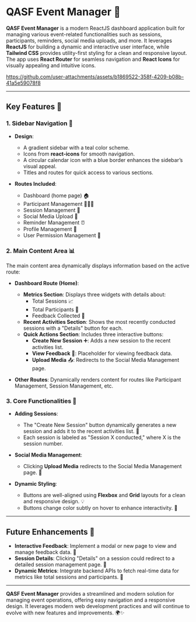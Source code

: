 # QASF Event Manager 🎉

**QASF Event Manager** is a modern ReactJS dashboard application built for managing various event-related functionalities such as sessions, participants, reminders, social media uploads, and more. It leverages **ReactJS** for building a dynamic and interactive user interface, while **Tailwind CSS** provides utility-first styling for a clean and responsive layout. The app uses **React Router** for seamless navigation and **React Icons** for visually appealing and intuitive icons. 





https://github.com/user-attachments/assets/b1869522-358f-4209-b08b-41a5e59078f8



---

## **Key Features** 🌟

### 1. **Sidebar Navigation** 🧭
- **Design**: 
  - A gradient sidebar with a teal color scheme.
  - Icons from **react-icons** for smooth navigation.
  - A circular calendar icon with a blue border enhances the sidebar’s visual appeal.
  - Titles and routes for quick access to various sections.

- **Routes Included**:
  - Dashboard (home page) 🏠
  - Participant Management 🧑‍🤝‍🧑
  - Session Management 📅
  - Social Media Upload 📸
  - Reminder Management ⏰
  - Profile Management 👤
  - User Permission Management 🔐

### 2. **Main Content Area** 📊
The main content area dynamically displays information based on the active route:

- **Dashboard Route (Home)**:
  - **Metrics Section**: Displays three widgets with details about:
    - Total Sessions 📈
    - Total Participants 👥
    - Feedback Collected 📝
  - **Recent Activities Section**: Shows the most recently conducted sessions with a "Details" button for each.
  - **Quick Actions Section**: Includes three interactive buttons:
    - **Create New Session** ➕: Adds a new session to the recent activities list.
    - **View Feedback** 👀: Placeholder for viewing feedback data.
    - **Upload Media** 📤: Redirects to the Social Media Management page.

- **Other Routes**: Dynamically renders content for routes like Participant Management, Session Management, etc.

### 3. **Core Functionalities** 🔧
- **Adding Sessions**: 
  - The "Create New Session" button dynamically generates a new session and adds it to the recent activities list. 📝
  - Each session is labeled as "Session X conducted," where X is the session number.

- **Social Media Management**: 
  - Clicking **Upload Media** redirects to the Social Media Management page. 📱

- **Dynamic Styling**: 
  - Buttons are well-aligned using **Flexbox** and **Grid** layouts for a clean and responsive design. 💡
  - Buttons change color subtly on hover to enhance interactivity. 🎨

---

## **Future Enhancements** 🚀

- **Interactive Feedback**: Implement a modal or new page to view and manage feedback data. 💬
- **Session Details**: Clicking "Details" on a session could redirect to a detailed session management page. 📑
- **Dynamic Metrics**: Integrate backend APIs to fetch real-time data for metrics like total sessions and participants. 🔄

---

**QASF Event Manager** provides a streamlined and modern solution for managing event operations, offering easy navigation and a responsive design. It leverages modern web development practices and will continue to evolve with new features and improvements. 🌍✨

